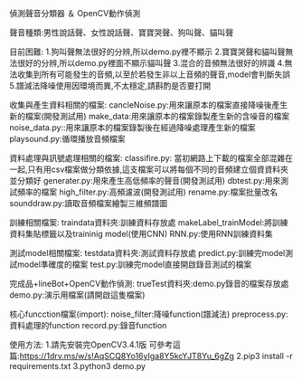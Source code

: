 偵測聲音分類器 ＆ OpenCV動作偵測

聲音種類:男性說話聲、女性說話聲、寶寶哭聲、狗叫聲、貓叫聲

目前困難:
1.狗叫聲無法很好的分辨,所以demo.py裡不顯示
2.寶寶哭聲和貓叫聲無法很好的分辨,所以demo.py裡面不顯示貓叫聲
3.混合的音頻無法很好的辨識
4.無法收集到所有可能發生的音頻,以至於若發生非以上音頻的聲音,model會判斷失誤
5.譜減法降噪使用因環境而異,不太穩定,請斟酌是否要打開




收集與產生資料相關的檔案:
cancleNoise.py:用來讓原本的檔案直接降噪後產生新的檔案(開發測試用)
make_data:用來讓原本的檔案錄製產生新的含噪音的檔案
noise_data.py::用來讓原本的檔案錄製後在經過降噪處理產生新的檔案
playsound.py:循環播放音頻檔案




資料處理與訊號處理相關的檔案:
classifire.py: 當初網路上下載的檔案全部混雜在一起,只有用csv檔案做分類依據,這支檔案可以將每個不同的音頻建立個資資料夾並分類好
generater.py:用來產生高低頻率的聲音(開發測試用)
dbtest.py:用來測試頻率的檔案
high_filter.py:高頻濾波(開發測試用)
rename.py:檔案批量改名
sounddraw.py:讀取音頻檔案繪製三維頻譜圖




訓練相關檔案:
traindata資料夾:訓練資料存放處
makeLabel_trainModel:將訓練資料集貼標籤以及traininig model(使用CNN)
RNN.py:使用RNN訓練資料集




測試model相關檔案:
testdata資料夾:測試資料存放處
predict.py:訓練完model測試model準確度的檔案
test.py:訓練完model直接開啟錄音測試的檔案




完成品+lineBot+OpenCV動作偵測:
trueTest資料夾:demo.py錄音的檔案存放處
demo.py:演示用檔案(請開啟這隻檔案)




核心funcction檔案(import):
noise_filter:降噪function(譜減法)
preprocess.py:資料處理的function
record.py:錄音function




使用方法:
1.請先安裝完OpenCV3.4.1版
可參考這篇:https://1drv.ms/w/s!AqSCQ8Yo16yIga8Y5kcYJT8Yu_6gZg
2.pip3 install -r requirements.txt
3.python3 demo.py

